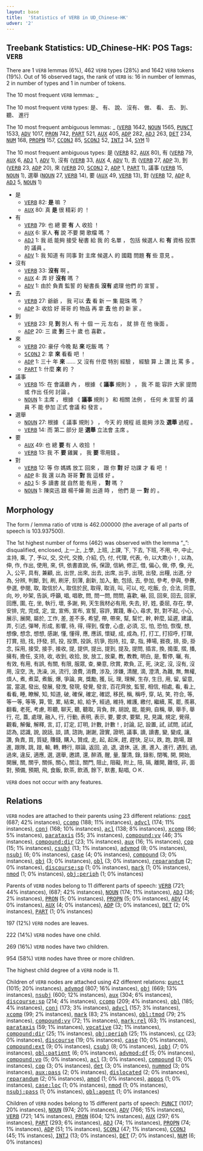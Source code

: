 ```yaml
---
layout: base
title:  'Statistics of VERB in UD_Chinese-HK'
udver: '2'
---
```


## Treebank Statistics: UD_Chinese-HK: POS Tags: `VERB`

There are 1 `VERB` lemmas (6%), 462 `VERB` types (28%) and 1642 `VERB` tokens (19%).
Out of 16 observed tags, the rank of `VERB` is: 16 in number of lemmas, 2 in number of types and 1 in number of tokens.

The 10 most frequent `VERB` lemmas: _

The 10 most frequent `VERB` types:  是、 有、 說、 沒有、 做、 看、 去、 到、 聽、 進行

The 10 most frequent ambiguous lemmas: _ (<tt><a href="zh_hk-pos-VERB.html">VERB</a></tt> 1642, <tt><a href="zh_hk-pos-NOUN.html">NOUN</a></tt> 1565, <tt><a href="zh_hk-pos-PUNCT.html">PUNCT</a></tt> 1533, <tt><a href="zh_hk-pos-ADV.html">ADV</a></tt> 1017, <tt><a href="zh_hk-pos-PRON.html">PRON</a></tt> 742, <tt><a href="zh_hk-pos-PART.html">PART</a></tt> 521, <tt><a href="zh_hk-pos-AUX.html">AUX</a></tt> 405, <tt><a href="zh_hk-pos-ADP.html">ADP</a></tt> 282, <tt><a href="zh_hk-pos-ADJ.html">ADJ</a></tt> 263, <tt><a href="zh_hk-pos-DET.html">DET</a></tt> 234, <tt><a href="zh_hk-pos-NUM.html">NUM</a></tt> 168, <tt><a href="zh_hk-pos-PROPN.html">PROPN</a></tt> 157, <tt><a href="zh_hk-pos-CCONJ.html">CCONJ</a></tt> 85, <tt><a href="zh_hk-pos-SCONJ.html">SCONJ</a></tt> 52, <tt><a href="zh_hk-pos-INTJ.html">INTJ</a></tt> 34, <tt><a href="zh_hk-pos-SYM.html">SYM</a></tt> 1)

The 10 most frequent ambiguous types:  是 (<tt><a href="zh_hk-pos-VERB.html">VERB</a></tt> 82, <tt><a href="zh_hk-pos-AUX.html">AUX</a></tt> 80), 有 (<tt><a href="zh_hk-pos-VERB.html">VERB</a></tt> 79, <tt><a href="zh_hk-pos-AUX.html">AUX</a></tt> 6, <tt><a href="zh_hk-pos-ADJ.html">ADJ</a></tt> 1, <tt><a href="zh_hk-pos-ADV.html">ADV</a></tt> 1), 沒有 (<tt><a href="zh_hk-pos-VERB.html">VERB</a></tt> 33, <tt><a href="zh_hk-pos-AUX.html">AUX</a></tt> 4, <tt><a href="zh_hk-pos-ADV.html">ADV</a></tt> 1), 去 (<tt><a href="zh_hk-pos-VERB.html">VERB</a></tt> 27, <tt><a href="zh_hk-pos-ADP.html">ADP</a></tt> 3), 到 (<tt><a href="zh_hk-pos-VERB.html">VERB</a></tt> 23, <tt><a href="zh_hk-pos-ADP.html">ADP</a></tt> 20), 來 (<tt><a href="zh_hk-pos-VERB.html">VERB</a></tt> 20, <tt><a href="zh_hk-pos-SCONJ.html">SCONJ</a></tt> 2, <tt><a href="zh_hk-pos-ADP.html">ADP</a></tt> 1, <tt><a href="zh_hk-pos-PART.html">PART</a></tt> 1), 議事 (<tt><a href="zh_hk-pos-VERB.html">VERB</a></tt> 15, <tt><a href="zh_hk-pos-NOUN.html">NOUN</a></tt> 1), 選舉 (<tt><a href="zh_hk-pos-NOUN.html">NOUN</a></tt> 27, <tt><a href="zh_hk-pos-VERB.html">VERB</a></tt> 14), 要 (<tt><a href="zh_hk-pos-AUX.html">AUX</a></tt> 49, <tt><a href="zh_hk-pos-VERB.html">VERB</a></tt> 13), 對 (<tt><a href="zh_hk-pos-VERB.html">VERB</a></tt> 12, <tt><a href="zh_hk-pos-ADP.html">ADP</a></tt> 8, <tt><a href="zh_hk-pos-ADJ.html">ADJ</a></tt> 5, <tt><a href="zh_hk-pos-NOUN.html">NOUN</a></tt> 1)


* 是
  * <tt><a href="zh_hk-pos-VERB.html">VERB</a></tt> 82: <b>是</b> 嘛 ？
  * <tt><a href="zh_hk-pos-AUX.html">AUX</a></tt> 80: 真 <b>是</b> 很 精彩 的 ！
* 有
  * <tt><a href="zh_hk-pos-VERB.html">VERB</a></tt> 79: 也 總 要 <b>有</b> 人 收拾 ！
  * <tt><a href="zh_hk-pos-AUX.html">AUX</a></tt> 6: 家人 <b>有</b> 說 不要 開 歌檔 嗎 ？
  * <tt><a href="zh_hk-pos-ADJ.html">ADJ</a></tt> 1: 我 祇 能夠 接受 秘書 給 我 的 名單 ， 包括 候選人 和 <b>有</b> 資格 投票 的 議員 。
  * <tt><a href="zh_hk-pos-ADV.html">ADV</a></tt> 1: 我 知道 有 同事 對 主席 候選人 的 國籍 問題 <b>有</b> 些 意見 。
* 沒有
  * <tt><a href="zh_hk-pos-VERB.html">VERB</a></tt> 33: <b>沒有</b> 啊 。
  * <tt><a href="zh_hk-pos-AUX.html">AUX</a></tt> 4: 弄 好 <b>沒有</b> 嗎 ？
  * <tt><a href="zh_hk-pos-ADV.html">ADV</a></tt> 1: 由於 負責 監誓 的 秘書長 <b>沒有</b> 處理 他們 的 宣誓 。
* 去
  * <tt><a href="zh_hk-pos-VERB.html">VERB</a></tt> 27: 爺爺 ， 我 可以 <b>去</b> 看 新 一 集 龍珠 嗎 ？
  * <tt><a href="zh_hk-pos-ADP.html">ADP</a></tt> 3: 收拾 好 哥哥 的 物品 再 拿 <b>去</b> 他 的 新 家 。
* 到
  * <tt><a href="zh_hk-pos-VERB.html">VERB</a></tt> 23: 見 <b>到</b> 別人 有 十 個 一 元 左右 ， 就 排 在 他 後面 。
  * <tt><a href="zh_hk-pos-ADP.html">ADP</a></tt> 20: 三 歲 <b>到</b> 三十 歲 也 喜歡 。
* 來
  * <tt><a href="zh_hk-pos-VERB.html">VERB</a></tt> 20: 豪仔 今晚 點 <b>來</b> 吃飯 嗎 ？
  * <tt><a href="zh_hk-pos-SCONJ.html">SCONJ</a></tt> 2: 拿 <b>來</b> 看看 吧 ！
  * <tt><a href="zh_hk-pos-ADP.html">ADP</a></tt> 1: 三十 年 <b>來</b> …… 又 沒有 什麼 特別 經驗 ， 經驗 算 上 讚 比 罵 多 。
  * <tt><a href="zh_hk-pos-PART.html">PART</a></tt> 1: 什麼 <b>來</b> 的 ？
* 議事
  * <tt><a href="zh_hk-pos-VERB.html">VERB</a></tt> 15: 在 會議廳 內 ， 根據 《 <b>議事</b> 規則 》 ， 我 不 能 容許 大家 提問 或 作出 任何 討論 。
  * <tt><a href="zh_hk-pos-NOUN.html">NOUN</a></tt> 1: 主席 ， 根據 《 <b>議事</b> 規則 》 和 相關 法例 ， 任何 未 宣誓 的 議員 不 能 參加 正式 會議 和 發言 。
* 選舉
  * <tt><a href="zh_hk-pos-NOUN.html">NOUN</a></tt> 27: 根據 《 議事 規則 》 ， 今天 的 規程 祇 能夠 涉及 <b>選舉</b> 過程 。
  * <tt><a href="zh_hk-pos-VERB.html">VERB</a></tt> 14: 而 第二 部分 是 <b>選舉</b> 立法會 主席 。
* 要
  * <tt><a href="zh_hk-pos-AUX.html">AUX</a></tt> 49: 也 總 <b>要</b> 有 人 收拾 ！
  * <tt><a href="zh_hk-pos-VERB.html">VERB</a></tt> 13: 我 不 <b>要</b> 雞翼 ， 我 <b>要</b> 零用錢 。
* 對
  * <tt><a href="zh_hk-pos-VERB.html">VERB</a></tt> 12: 等 你 媽媽 放工 回來 ， 跟 你 <b>對</b> 好 功課 才 看 吧 ！
  * <tt><a href="zh_hk-pos-ADP.html">ADP</a></tt> 8: 我 還 以為 哥哥 <b>對</b> 我 這樣 好 。
  * <tt><a href="zh_hk-pos-ADJ.html">ADJ</a></tt> 5: 多 讀書 就 自然 能 有用 ， <b>對</b> 嗎 ？
  * <tt><a href="zh_hk-pos-NOUN.html">NOUN</a></tt> 1: 陳奕迅 跟 楊千嬅 剛 出道 時 ， 他們 是 一 <b>對</b> 的 。

## Morphology

The form / lemma ratio of `VERB` is 462.000000 (the average of all parts of speech is 103.937500).

The 1st highest number of forms (462) was observed with the lemma “_”: disqualified, enclosed, 上一上, 上學, 上班, 上課, 下, 下去, 下班, 不用, 中, 中止, 主持, 乘, 了, 予以, 交, 交代, 交換, 介紹, 仍, 付, 代理, 代表, 令, 以大欺小！, 以為, 伸, 作, 作出, 使用, 來, 供, 依書直說, 係, 保證, 信納, 修正, 借, 偏心, 做, 停, 像, 光, 入, 公平, 具有, 兼顧, 出, 出世, 出來, 出去, 出席, 出手, 出現, 出發, 出糧, 出道, 分為, 分辨, 判斷, 到, 刷, 刷牙, 刻薄, 創新, 加入, 動, 包括, 去, 參加, 參考, 參與, 參賽, 參選, 參閱, 取, 取信於人, 取信於民, 取得, 取消, 叫, 可以, 吃, 吃飯, 合, 合法, 同意, 向, 吵, 吵架, 告訴, 呼籲, 唱, 唱歌, 問, 問一問, 問問, 喜歡, 嚇, 回, 回來, 回去, 回家, 回應, 圍, 在, 坐, 執行, 壞, 多謝, 夠, 天生我材必有用, 失去, 好, 姓, 委屈, 存在, 學, 安排, 完, 完成, 定, 宜, 宣佈, 宣布, 宣誓, 容許, 實踐, 專心, 尋求, 對, 對不起, 小心, 展示, 展開, 屬於, 工作, 差, 差不多, 希望, 帶, 帶來, 幫, 幫忙, 幹, 幹麼, 延遲, 建議, 弄, 引述, 彈琴, 形成, 影響, 待, 得, 得到, 復會, 心虛, 必須, 忘, 怕, 恐怕, 恢復, 想, 想像, 想念, 想想, 感謝, 懂, 懂得, 應, 應該, 懷疑, 成, 成為, 打, 打工, 打招呼, 打理, 打賞, 扭, 找, 抒發, 抓, 投, 投票, 投訴, 抗爭, 抱持, 拉, 拿, 指, 捧場, 捱夜, 排, 掛, 掛念, 採用, 接受, 接手, 接收, 提, 提供, 提出, 提到, 提及, 提問, 插言, 換, 搗蛋, 摺, 播, 擁有, 擔任, 支持, 收, 收到, 收拾, 放, 放工, 放棄, 教, 教教, 明白, 是, 暫停, 曬, 有, 有效, 有用, 有誤, 有關, 有限, 服眾, 查, 樂意, 欣賞, 欺負, 正, 死, 決定, 沒, 沒有, 沒用, 沒空, 洗, 洗澡, 派, 流行, 浪費, 消費, 涉及, 涉嫌, 清醒, 滴, 澄清, 為難, 無, 無權, 煩人, 煮, 煮菜, 煮飯, 爆, 爭論, 爽, 獎勵, 獲, 玩, 理, 理解, 生存, 生日, 用, 留, 留意, 當, 當選, 發出, 發展, 發洩, 發現, 發覺, 發言, 百花齊放, 監誓, 相信, 相處, 看, 看上, 看看, 睡, 瞭解, 知, 知道, 破, 確保, 確定, 確認, 移民, 稱, 稱呼, 穿, 站, 笑, 符合, 等, 等一等, 等等, 算, 管, 累, 結束, 給, 給予, 經過, 維持, 維護, 繳付, 繼續, 罵, 罷, 羨慕, 翻看, 老死, 考慮, 聆聽, 聊天, 聽, 聽取, 背負, 胖, 胡說, 能, 能夠, 自稱, 舉, 舉手, 舉行, 花, 蓋, 處理, 融入, 行, 行動, 表明, 表示, 要, 要求, 要緊, 見, 見識, 規定, 覺得, 觀看, 解僱, 解釋, 言, 訂, 訂定, 訂明, 計數, 計數！, 討論, 記, 設置, 試, 試問, 試試, 認為, 認識, 說, 說話, 談, 請, 諮詢, 謝謝, 證實, 證明, 議事, 讀, 讀書, 變, 變成, 讓, 讚, 負責, 買, 質疑, 賺錢, 購入, 贊成, 走, 起, 起床, 趕, 趕快, 足以, 跌, 跑, 跑場, 跟進, 跟隊, 跳, 踫, 輸, 轉, 轉行, 辯論, 返回, 追, 退, 退休, 送, 進, 進入, 進行, 遇到, 過, 過來, 違反, 適應, 選, 選舉, 邀請, 還, 醉酒, 醒, 量, 釐清, 錄, 錄影, 閉嘴, 開, 開始, 開展, 關, 關乎, 關係, 關心, 關注, 關門, 阻止, 阻礙, 附上, 陪, 隔, 離開, 難怪, 非, 面對, 預備, 預期, 飛, 食飯, 飲茶, 飲酒, 餘下, 默書, 點唱, ＯＫ.

`VERB` does not occur with any features.


## Relations

`VERB` nodes are attached to their parents using 23 different relations: <tt><a href="zh_hk-dep-root.html">root</a></tt> (687; 42% instances), <tt><a href="zh_hk-dep-ccomp.html">ccomp</a></tt> (188; 11% instances), <tt><a href="zh_hk-dep-advcl.html">advcl</a></tt> (174; 11% instances), <tt><a href="zh_hk-dep-conj.html">conj</a></tt> (168; 10% instances), <tt><a href="zh_hk-dep-acl.html">acl</a></tt> (138; 8% instances), <tt><a href="zh_hk-dep-xcomp.html">xcomp</a></tt> (86; 5% instances), <tt><a href="zh_hk-dep-parataxis.html">parataxis</a></tt> (55; 3% instances), <tt><a href="zh_hk-dep-compound-vv.html">compound:vv</a></tt> (46; 3% instances), <tt><a href="zh_hk-dep-compound-dir.html">compound:dir</a></tt> (23; 1% instances), <tt><a href="zh_hk-dep-aux.html">aux</a></tt> (16; 1% instances), <tt><a href="zh_hk-dep-cop.html">cop</a></tt> (15; 1% instances), <tt><a href="zh_hk-dep-csubj.html">csubj</a></tt> (13; 1% instances), <tt><a href="zh_hk-dep-advmod.html">advmod</a></tt> (8; 0% instances), <tt><a href="zh_hk-dep-nsubj.html">nsubj</a></tt> (6; 0% instances), <tt><a href="zh_hk-dep-case.html">case</a></tt> (4; 0% instances), <tt><a href="zh_hk-dep-compound.html">compound</a></tt> (3; 0% instances), <tt><a href="zh_hk-dep-obj.html">obj</a></tt> (3; 0% instances), <tt><a href="zh_hk-dep-obl.html">obl</a></tt> (3; 0% instances), <tt><a href="zh_hk-dep-reparandum.html">reparandum</a></tt> (2; 0% instances), <tt><a href="zh_hk-dep-discourse-sp.html">discourse:sp</a></tt> (1; 0% instances), <tt><a href="zh_hk-dep-mark.html">mark</a></tt> (1; 0% instances), <tt><a href="zh_hk-dep-nmod.html">nmod</a></tt> (1; 0% instances), <tt><a href="zh_hk-dep-obj-periph.html">obj:periph</a></tt> (1; 0% instances)

Parents of `VERB` nodes belong to 11 different parts of speech: <tt><a href="zh_hk-pos-VERB.html">VERB</a></tt> (721; 44% instances),  (687; 42% instances), <tt><a href="zh_hk-pos-NOUN.html">NOUN</a></tt> (174; 11% instances), <tt><a href="zh_hk-pos-ADJ.html">ADJ</a></tt> (36; 2% instances), <tt><a href="zh_hk-pos-PRON.html">PRON</a></tt> (5; 0% instances), <tt><a href="zh_hk-pos-PROPN.html">PROPN</a></tt> (5; 0% instances), <tt><a href="zh_hk-pos-ADV.html">ADV</a></tt> (4; 0% instances), <tt><a href="zh_hk-pos-AUX.html">AUX</a></tt> (4; 0% instances), <tt><a href="zh_hk-pos-ADP.html">ADP</a></tt> (3; 0% instances), <tt><a href="zh_hk-pos-DET.html">DET</a></tt> (2; 0% instances), <tt><a href="zh_hk-pos-PART.html">PART</a></tt> (1; 0% instances)

197 (12%) `VERB` nodes are leaves.

222 (14%) `VERB` nodes have one child.

269 (16%) `VERB` nodes have two children.

954 (58%) `VERB` nodes have three or more children.

The highest child degree of a `VERB` node is 11.

Children of `VERB` nodes are attached using 42 different relations: <tt><a href="zh_hk-dep-punct.html">punct</a></tt> (1015; 20% instances), <tt><a href="zh_hk-dep-advmod.html">advmod</a></tt> (807; 16% instances), <tt><a href="zh_hk-dep-obj.html">obj</a></tt> (669; 13% instances), <tt><a href="zh_hk-dep-nsubj.html">nsubj</a></tt> (600; 12% instances), <tt><a href="zh_hk-dep-aux.html">aux</a></tt> (304; 6% instances), <tt><a href="zh_hk-dep-discourse-sp.html">discourse:sp</a></tt> (214; 4% instances), <tt><a href="zh_hk-dep-ccomp.html">ccomp</a></tt> (209; 4% instances), <tt><a href="zh_hk-dep-obl.html">obl</a></tt> (185; 4% instances), <tt><a href="zh_hk-dep-conj.html">conj</a></tt> (173; 3% instances), <tt><a href="zh_hk-dep-advcl.html">advcl</a></tt> (157; 3% instances), <tt><a href="zh_hk-dep-xcomp.html">xcomp</a></tt> (99; 2% instances), <tt><a href="zh_hk-dep-mark.html">mark</a></tt> (83; 2% instances), <tt><a href="zh_hk-dep-obl-tmod.html">obl:tmod</a></tt> (79; 2% instances), <tt><a href="zh_hk-dep-compound-vv.html">compound:vv</a></tt> (72; 1% instances), <tt><a href="zh_hk-dep-mark-rel.html">mark:rel</a></tt> (63; 1% instances), <tt><a href="zh_hk-dep-parataxis.html">parataxis</a></tt> (59; 1% instances), <tt><a href="zh_hk-dep-vocative.html">vocative</a></tt> (32; 1% instances), <tt><a href="zh_hk-dep-compound-dir.html">compound:dir</a></tt> (25; 1% instances), <tt><a href="zh_hk-dep-obj-periph.html">obj:periph</a></tt> (25; 1% instances), <tt><a href="zh_hk-dep-cc.html">cc</a></tt> (23; 0% instances), <tt><a href="zh_hk-dep-discourse.html">discourse</a></tt> (19; 0% instances), <tt><a href="zh_hk-dep-case.html">case</a></tt> (10; 0% instances), <tt><a href="zh_hk-dep-compound-ext.html">compound:ext</a></tt> (9; 0% instances), <tt><a href="zh_hk-dep-csubj.html">csubj</a></tt> (8; 0% instances), <tt><a href="zh_hk-dep-iobj.html">iobj</a></tt> (7; 0% instances), <tt><a href="zh_hk-dep-obl-patient.html">obl:patient</a></tt> (6; 0% instances), <tt><a href="zh_hk-dep-advmod-df.html">advmod:df</a></tt> (5; 0% instances), <tt><a href="zh_hk-dep-compound-vo.html">compound:vo</a></tt> (5; 0% instances), <tt><a href="zh_hk-dep-acl.html">acl</a></tt> (3; 0% instances), <tt><a href="zh_hk-dep-compound.html">compound</a></tt> (3; 0% instances), <tt><a href="zh_hk-dep-cop.html">cop</a></tt> (3; 0% instances), <tt><a href="zh_hk-dep-det.html">det</a></tt> (3; 0% instances), <tt><a href="zh_hk-dep-nummod.html">nummod</a></tt> (3; 0% instances), <tt><a href="zh_hk-dep-aux-pass.html">aux:pass</a></tt> (2; 0% instances), <tt><a href="zh_hk-dep-dislocated.html">dislocated</a></tt> (2; 0% instances), <tt><a href="zh_hk-dep-reparandum.html">reparandum</a></tt> (2; 0% instances), <tt><a href="zh_hk-dep-amod.html">amod</a></tt> (1; 0% instances), <tt><a href="zh_hk-dep-appos.html">appos</a></tt> (1; 0% instances), <tt><a href="zh_hk-dep-case-loc.html">case:loc</a></tt> (1; 0% instances), <tt><a href="zh_hk-dep-nmod.html">nmod</a></tt> (1; 0% instances), <tt><a href="zh_hk-dep-nsubj-pass.html">nsubj:pass</a></tt> (1; 0% instances), <tt><a href="zh_hk-dep-obl-agent.html">obl:agent</a></tt> (1; 0% instances)

Children of `VERB` nodes belong to 15 different parts of speech: <tt><a href="zh_hk-pos-PUNCT.html">PUNCT</a></tt> (1017; 20% instances), <tt><a href="zh_hk-pos-NOUN.html">NOUN</a></tt> (974; 20% instances), <tt><a href="zh_hk-pos-ADV.html">ADV</a></tt> (766; 15% instances), <tt><a href="zh_hk-pos-VERB.html">VERB</a></tt> (721; 14% instances), <tt><a href="zh_hk-pos-PRON.html">PRON</a></tt> (604; 12% instances), <tt><a href="zh_hk-pos-AUX.html">AUX</a></tt> (297; 6% instances), <tt><a href="zh_hk-pos-PART.html">PART</a></tt> (293; 6% instances), <tt><a href="zh_hk-pos-ADJ.html">ADJ</a></tt> (74; 1% instances), <tt><a href="zh_hk-pos-PROPN.html">PROPN</a></tt> (74; 1% instances), <tt><a href="zh_hk-pos-ADP.html">ADP</a></tt> (51; 1% instances), <tt><a href="zh_hk-pos-SCONJ.html">SCONJ</a></tt> (47; 1% instances), <tt><a href="zh_hk-pos-CCONJ.html">CCONJ</a></tt> (45; 1% instances), <tt><a href="zh_hk-pos-INTJ.html">INTJ</a></tt> (13; 0% instances), <tt><a href="zh_hk-pos-DET.html">DET</a></tt> (7; 0% instances), <tt><a href="zh_hk-pos-NUM.html">NUM</a></tt> (6; 0% instances)

